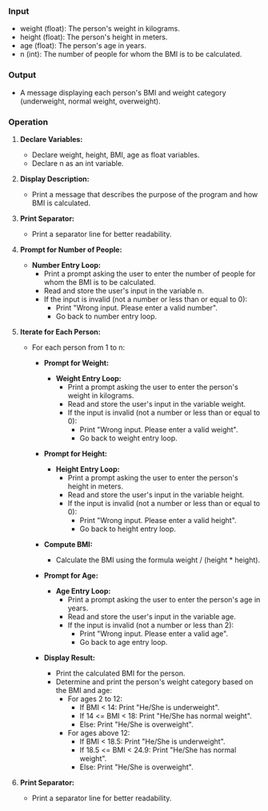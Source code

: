 ### Input
- weight (float): The person's weight in kilograms.
- height (float): The person's height in meters.
- age (float): The person's age in years.
- n (int): The number of people for whom the BMI is to be calculated.

### Output
- A message displaying each person's BMI and weight category (underweight, normal weight, overweight).

### Operation
1. **Declare Variables:**
   - Declare weight, height, BMI, age as float variables.
   - Declare n as an int variable.

2. **Display Description:**
   - Print a message that describes the purpose of the program and how BMI is calculated.

3. **Print Separator:**
   - Print a separator line for better readability.

4. **Prompt for Number of People:**
   - **Number Entry Loop:**
     - Print a prompt asking the user to enter the number of people for whom the BMI is to be calculated.
     - Read and store the user's input in the variable n.
     - If the input is invalid (not a number or less than or equal to 0):
       - Print "Wrong input. Please enter a valid number".
       - Go back to number entry loop.

5. **Iterate for Each Person:**
   - For each person from 1 to n:
     - **Prompt for Weight:**
       - **Weight Entry Loop:**
         - Print a prompt asking the user to enter the person's weight in kilograms.
         - Read and store the user's input in the variable weight.
         - If the input is invalid (not a number or less than or equal to 0):
           - Print "Wrong input. Please enter a valid weight".
           - Go back to weight entry loop.

     - **Prompt for Height:**
       - **Height Entry Loop:**
         - Print a prompt asking the user to enter the person's height in meters.
         - Read and store the user's input in the variable height.
         - If the input is invalid (not a number or less than or equal to 0):
           - Print "Wrong input. Please enter a valid height".
           - Go back to height entry loop.

     - **Compute BMI:**
       - Calculate the BMI using the formula weight / (height * height).

     - **Prompt for Age:**
       - **Age Entry Loop:**
         - Print a prompt asking the user to enter the person's age in years.
         - Read and store the user's input in the variable age.
         - If the input is invalid (not a number or less than 2):
           - Print "Wrong input. Please enter a valid age".
           - Go back to age entry loop.

     - **Display Result:**
       - Print the calculated BMI for the person.
       - Determine and print the person's weight category based on the BMI and age:
         - For ages 2 to 12:
           - If BMI < 14: Print "He/She is underweight".
           - If 14 <= BMI < 18: Print "He/She has normal weight".
           - Else: Print "He/She is overweight".
         - For ages above 12:
           - If BMI < 18.5: Print "He/She is underweight".
           - If 18.5 <= BMI < 24.9: Print "He/She has normal weight".
           - Else: Print "He/She is overweight".

6. **Print Separator:**
   - Print a separator line for better readability.

